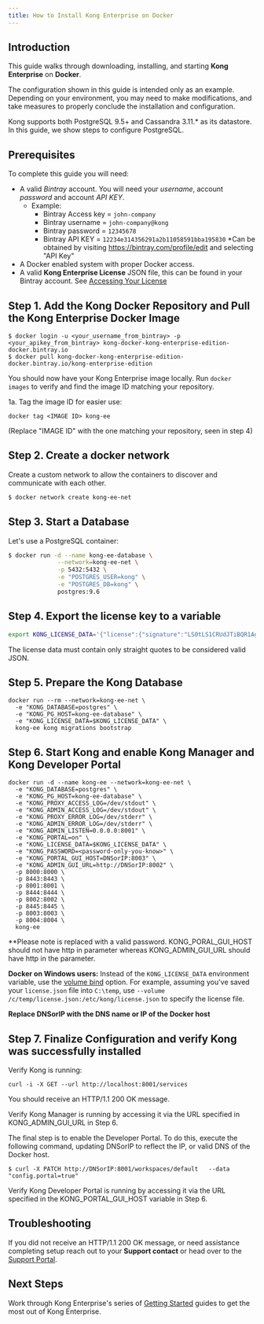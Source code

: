 ```yaml
---
title: How to Install Kong Enterprise on Docker
---
```


## Introduction

This guide walks through downloading, installing, and starting **Kong Enterprise** on **Docker**.

The configuration shown in this guide is intended only as an example. Depending on your
environment, you may need to make modifications, and take measures to properly conclude
the installation and configuration.

Kong supports both PostgreSQL 9.5+ and Cassandra 3.11.* as its datastore.  In this guide, we
show steps to configure PostgreSQL.


## Prerequisites

To complete this guide you will need:

* A valid *Bintray* account. You will need your *username*, account *password* and account *API KEY*.
    * Example:
        * Bintray Access key = `john-company`
        * Bintray username = `john-company@kong`
        * Bintray password = `12345678`
        * Bintray API KEY = `12234e314356291a2b11058591bba195830`
            *Can be obtained by visiting https://bintray.com/profile/edit and selecting "API Key"
* A Docker enabled system with proper Docker access.
* A valid **Kong Enterprise License** JSON file, this can be found in your Bintray account. See [Accessing Your License](/enterprise/latest/deployment/access-license)

## Step 1. Add the Kong Docker Repository and Pull the Kong Enterprise Docker Image
   
   ```
   $ docker login -u <your_username_from_bintray> -p <your_apikey_from_bintray> kong-docker-kong-enterprise-edition-docker.bintray.io
 $ docker pull kong-docker-kong-enterprise-edition-docker.bintray.io/kong-enterprise-edition
   ```
You should now have your Kong Enterprise image locally. Run `docker images` to verify and find the image ID matching your repository.
   
1a. Tag the image ID for easier use:
   ```
   docker tag <IMAGE ID> kong-ee
   ```
   (Replace "IMAGE ID" with the one matching your repository, seen in step 4)
   
## Step 2. Create a docker network

Create a custom network to allow the containers to discover and communicate with each other. 

   ```bash
   $ docker network create kong-ee-net
   ```

## Step 3. Start a Database

   Let's use a PostgreSQL container:

   ```bash
   $ docker run -d --name kong-ee-database \
                 --network=kong-ee-net \
                 -p 5432:5432 \
                 -e "POSTGRES_USER=kong" \
                 -e "POSTGRES_DB=kong" \
                 postgres:9.6
   ```

## Step 4. Export the license key to a variable

   ```sh
   export KONG_LICENSE_DATA='{"license":{"signature":"LS0tLS1CRUdJTiBQR1AgTUVTU0FHRS0tLS0tClZlcnNpb246IEdudVBHIHYyCgpvd0did012TXdDSFdzMTVuUWw3dHhLK01wOTJTR0tLWVc3UU16WTBTVTVNc2toSVREWk1OTFEzVExJek1MY3dTCjA0ek1UVk1OREEwc2pRM04wOHpNalZKVHpOTE1EWk9TVTFLTXpRMVRVNHpTRXMzTjA0d056VXdUTytKWUdNUTQKR05oWW1VQ21NWEJ4Q3NDc3lMQmorTVBmOFhyWmZkNkNqVnJidmkyLzZ6THhzcitBclZtcFZWdnN1K1NiKzFhbgozcjNCeUxCZzdZOVdFL2FYQXJ0NG5lcmVpa2tZS1ozMlNlbGQvMm5iYkRzcmdlWFQzek1BQUE9PQo9b1VnSgotLS0tLUVORCBQR1AgTUVTU0FHRS0tLS0tCg=","payload":{"customer":"Test Company Inc","license_creation_date":"2017-11-08","product_subscription":"Kong Enterprise","admin_seats":"5","support_plan":"None","license_expiration_date":"2017-11-10","license_key":"00141000017ODj3AAG_a1V41000004wT0OEAU"},"version":1}}'
   ```

The license data must contain only straight quotes to be considered valid JSON.

## Step 5. Prepare the Kong Database

   ```
   docker run --rm --network=kong-ee-net \
     -e "KONG_DATABASE=postgres" \
     -e "KONG_PG_HOST=kong-ee-database" \
     -e "KONG_LICENSE_DATA=$KONG_LICENSE_DATA" \
     kong-ee kong migrations bootstrap
   ```

## Step 6. Start Kong and enable Kong Manager and Kong Developer Portal

   ```
   docker run -d --name kong-ee --network=kong-ee-net \
     -e "KONG_DATABASE=postgres" \
     -e "KONG_PG_HOST=kong-ee-database" \
     -e "KONG_PROXY_ACCESS_LOG=/dev/stdout" \
     -e "KONG_ADMIN_ACCESS_LOG=/dev/stdout" \
     -e "KONG_PROXY_ERROR_LOG=/dev/stderr" \
     -e "KONG_ADMIN_ERROR_LOG=/dev/stderr" \
     -e "KONG_ADMIN_LISTEN=0.0.0.0:8001" \
     -e "KONG_PORTAL=on" \
     -e "KONG_LICENSE_DATA=$KONG_LICENSE_DATA" \
     -e "KONG_PASSWORD=<password-only-you-know>" \
     -e "KONG_PORTAL_GUI_HOST=DNSorIP:8003" \
     -e "KONG_ADMIN_GUI_URL=http://DNSorIP:8002" \
     -p 8000:8000 \
     -p 8443:8443 \
     -p 8001:8001 \
     -p 8444:8444 \
     -p 8002:8002 \
     -p 8445:8445 \
     -p 8003:8003 \
     -p 8004:8004 \
     kong-ee
   ```
  
   **Please note <password-only-you-know> is replaced with a valid password.  KONG_PORAL_GUI_HOST should not have http in parameter whereas KONG_ADMIN_GUI_URL should have http in the parameter. 
  
   **Docker on Windows users:** Instead of the `KONG_LICENSE_DATA` environment variable, use the [volume bind](https://docs.docker.com/engine/reference/commandline/run/#options) option. For example, assuming you've saved your `license.json` file into `C:\temp`, use `--volume /c/temp/license.json:/etc/kong/license.json` to specify the license file.
   
   **Replace DNSorIP with the DNS name or IP of the Docker host**

## Step 7. Finalize Configuration and verify Kong was successfully installed
    
   Verify Kong is running:
   
   ```
   curl -i -X GET --url http://localhost:8001/services
   ```
   You should receive an HTTP/1.1 200 OK message.
      
   Verify Kong Manager is running by accessing it via the URL specified in KONG_ADMIN_GUI_URL in Step 6.
   
   The final step is to enable the Developer Portal. To do this, execute the following command, updating DNSorIP to reflect the IP, or valid DNS of the Docker host. 
   ```
   $ curl -X PATCH http://DNSorIP:8001/workspaces/default   --data "config.portal=true"
   ```
   Verify Kong Developer Portal is running by accessing it via the URL specified in the KONG_PORTAL_GUI_HOST variable in Step 6.
   

## Troubleshooting

If you did not receive an HTTP/1.1 200 OK message, or need assistance completing
setup reach out to your **Support contact** or head over to the
[Support Portal](https://support.konghq.com/support/s/).


## Next Steps

Work through Kong Enterprise's series of 
[Getting Started](/enterprise/latest/getting-started) guides to get the most
out of Kong Enterprise.
   
